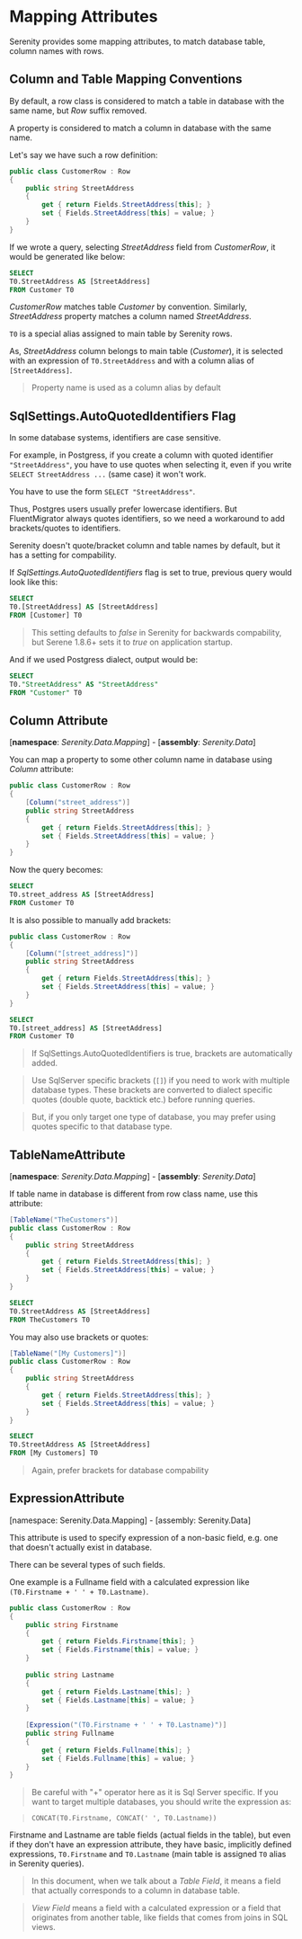 # Mapping Attributes

Serenity provides some mapping attributes, to match database table, column names with rows.

## Column and Table Mapping Conventions

By default, a row class is considered to match a table in database with the same name, but *Row* suffix removed.

A property is considered to match a column in database with the same name.


Let's say we have such a row definition:

```cs
public class CustomerRow : Row
{
    public string StreetAddress
    {
        get { return Fields.StreetAddress[this]; }
        set { Fields.StreetAddress[this] = value; }
    }
}
```

If we wrote a query, selecting *StreetAddress* field from *CustomerRow*, it would be generated like below:

```sql
SELECT 
T0.StreetAddress AS [StreetAddress] 
FROM Customer T0
```

*CustomerRow* matches table *Customer* by convention. Similarly, *StreetAddress* property matches a column named *StreetAddress*.

`T0` is a special alias assigned to main table by Serenity rows.

As, *StreetAddress* column belongs to main table (*Customer*), it is selected with an expression of `T0.StreetAddress` and with a column alias of `[StreetAddress]`. 

> Property name is used as a column alias by default

## SqlSettings.AutoQuotedIdentifiers Flag

In some database systems, identifiers are case sensitive. 

For example, in Postgress, if you create a column with quoted identifier `"StreetAddress"`, you have to use quotes when selecting it, even if you write `SELECT StreetAddress ...` (same case) it won't work. 

You have to use the form `SELECT "StreetAddress"`.

Thus, Postgres users usually prefer lowercase identifiers. But FluentMigrator always quotes identifiers, so we need a workaround to add brackets/quotes to identifiers.

Serenity doesn't quote/bracket column and table names by default, but it has a setting for compability.

If *SqlSettings.AutoQuotedIdentifiers* flag is set to true, previous query would look like this:

```sql
SELECT 
T0.[StreetAddress] AS [StreetAddress] 
FROM [Customer] T0
```

> This setting defaults to *false* in Serenity for backwards compability, but Serene 1.8.6+ sets it to *true* on application startup.


And if we used Postgress dialect, output would be:

```sql
SELECT 
T0."StreetAddress" AS "StreetAddress"
FROM "Customer" T0
```

## Column Attribute

[**namespace**: *Serenity.Data.Mapping*] - [**assembly**: *Serenity.Data*]

You can map a property to some other column name in database using *Column* attribute:

```cs
public class CustomerRow : Row
{
    [Column("street_address")]
    public string StreetAddress
    {
        get { return Fields.StreetAddress[this]; }
        set { Fields.StreetAddress[this] = value; }
    }
}
```

Now the query becomes:

```sql
SELECT 
T0.street_address AS [StreetAddress] 
FROM Customer T0
```

It is also possible to manually add brackets:

```cs
public class CustomerRow : Row
{
    [Column("[street_address]")]
    public string StreetAddress
    {
        get { return Fields.StreetAddress[this]; }
        set { Fields.StreetAddress[this] = value; }
    }
}
```

```sql
SELECT 
T0.[street_address] AS [StreetAddress] 
FROM Customer T0
```

> If SqlSettings.AutoQuotedIdentifiers is true, brackets are automatically added.

> Use SqlServer specific brackets (`[]`) if you need to work with multiple database types. These brackets are converted to dialect specific quotes (double quote, backtick etc.) before running queries.

> But, if you only target one type of database, you may prefer using quotes specific to that database type.

## TableNameAttribute

[**namespace**: *Serenity.Data.Mapping*] - [**assembly**: *Serenity.Data*]

If table name in database is different from row class name, use this attribute:

```cs
[TableName("TheCustomers")]
public class CustomerRow : Row
{
    public string StreetAddress
    {
        get { return Fields.StreetAddress[this]; }
        set { Fields.StreetAddress[this] = value; }
    }
}
```

```sql
SELECT 
T0.StreetAddress AS [StreetAddress] 
FROM TheCustomers T0
```

You may also use brackets or quotes:

```cs
[TableName("[My Customers]")]
public class CustomerRow : Row
{
    public string StreetAddress
    {
        get { return Fields.StreetAddress[this]; }
        set { Fields.StreetAddress[this] = value; }
    }
}
```

```sql
SELECT 
T0.StreetAddress AS [StreetAddress] 
FROM [My Customers] T0
```

> Again, prefer brackets for database compability


## ExpressionAttribute

[namespace: Serenity.Data.Mapping] - [assembly: Serenity.Data]

This attribute is used to specify expression of a non-basic field, e.g. one that doesn't actually exist in database.

There can be several types of such fields. 

One example is a Fullname field with a calculated expression like `(T0.Firstname + ' ' + T0.Lastname)`.

```cs
public class CustomerRow : Row
{
	public string Firstname
	{
		get { return Fields.Firstname[this]; }
		set { Fields.Firstname[this] = value; }
	}
	
	public string Lastname
	{
		get { return Fields.Lastname[this]; }
		set { Fields.Lastname[this] = value; }
	}
	
	[Expression("(T0.Firstname + ' ' + T0.Lastname)")]
	public string Fullname
	{
		get { return Fields.Fullname[this]; }
		set { Fields.Fullname[this] = value; }
	}
}
```

> Be careful with "+" operator here as it is Sql Server specific. If you want to target multiple databases, you should write the expression as:

> `CONCAT(T0.Firstname, CONCAT(' ', T0.Lastname))`

Firstname and Lastname are table fields (actual fields in the table), but even if they don't have an expression attribute, they have basic, implicitly defined expressions, `T0.Firstname` and `T0.Lastname` (main table is assigned `T0` alias in Serenity queries).


> In this document, when we talk about a *Table Field*, it means a field that actually corresponds to a column in database table.

> *View Field* means a field with a calculated expression or a field that originates from another table, like fields that comes from joins in SQL views.


